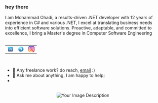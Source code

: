 ### hey there 


I am Mohammad Ohadi, a results-driven .NET developer with 12 years of experience in C# and various .NET, I excel at translating business needs into efficient software solutions. Proactive, adaptable, and committed to excellence, I bring a Master's degree in Computer Software Engineering
<br/>
<br/>
<table >
  <tr>
    <td  style="text-align: center;"><a href="https://www.linkedin.com/in/mohammad-ohadi-a1298b172/" rel="nofollow"><img align="left" alt="mohammadohadi's LinkedIN" width="20px" src="https://raw.githubusercontent.com/arashaltafi/arashaltafi/main/linkedin.png" style=""</a></td>
      <td  style="text-align: center;"><a href="https://t.me/mohammad_ohadi" rel="nofollow"><img align="left" alt="mohammad Telegram" width="20px" src="https://raw.githubusercontent.com/arashaltafi/arashaltafi/main/telegram.png" style=""></a></td>
    <td  style="text-align: center;"><a href="https://www.instagram.com/mohammad_ohadi/" rel="nofollow"><img align="left" alt="mohammadohadi's Instagram" width="20px" src="https://raw.githubusercontent.com/arashaltafi/arashaltafi/main/instagram.png" ></a></td    
  </tr>
</table>
<br />

  
- 💼 Any freelance work? do reach, [email](mailto:ohadi.mohammad@gmail.com) :)
- 💬 Ask me about anything, I am happy to help;
- <br/><br/>
 <p align="center">
  <img src="/ValueType/Images/MyLogo.png" alt="Your Image Description">
</p>
